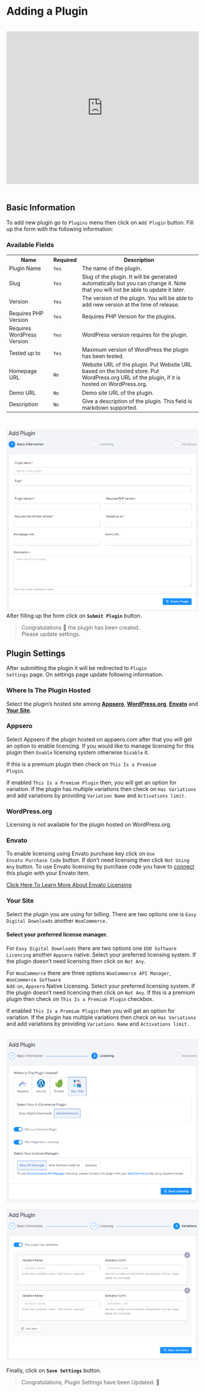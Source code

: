# Adding a Plugin

<br/>

<iframe width="100%" height="400" src="https://www.youtube.com/embed/eZvOoa6JryY" frameborder="0" allow="accelerometer; autoplay; encrypted-media; gyroscope; picture-in-picture" allowfullscreen></iframe>

<br/>
<br/>

## Basic Information

To add new plugin go to <code>Plugins</code> menu then click on <code>Add Plugin</code> button. Fill up the form with the following information:

### Available Fields
<table>
    <tr>
        <th>Name</th>
        <th>Required</th>
        <th>Description</th>
    </tr>
    <tr>
        <td> Plugin Name </td>
        <td> <code>Yes</code> </td>
        <td> The name of the plugin. </td>
    </tr>
    <tr>
        <td> Slug </td>
        <td> <code>Yes</code> </td>
        <td> Slug of the plugin. It will be generated automatically but you can change it. Note that you will not be able to update it later. </td>
    </tr>
    <tr>
        <td>Version</td>
        <td><code>Yes</code></td>
        <td>The version of the plugin. You will be able to add new version at the time of release.</td>
    </tr>
    <tr>
        <td>Requires PHP Version </td>
        <td><code>Yes</code></td>
        <td>Requires PHP Version for the plugins.</td>
    </tr>
    <tr>
        <td>Requires WordPress Version </td>
        <td><code>Yes</code></td>
        <td>WordPress version requires for the plugin.</td>
    </tr>
    <tr>
        <td>Tested up to </td>
        <td><code>Yes</code></td>
        <td>Maximum version of WordPress the plugin has been tested.</td>
    </tr>
    <tr>
        <td>Homepage URL</td>
        <td><code>No</code></td>
        <td> Website URL of the plugin. Put Website URL based on the hosted store. Put WordPress.org URL of the plugin, if it is hosted on WordPress.org. </td>
    </tr>
    <tr>
        <td>Demo URL</td>
        <td><code>No</code></td>
        <td>Demo site URL of the plugin.</td>
    </tr>
    <tr>
        <td>Description</td>
        <td><code>No</code></td>
        <td>Give a description of the plugin. This field is markdown supported.</td>
    </tr>
</table>

<br>

![An image](../images/project/plugin.png)
After filling up the form click on <code>**Submit Plugin**</code> button. 

> Congratulations :tada: the plugin has been created. 
<br> Please update settings.


## Plugin Settings
After submitting the plugin it will be redirected to <code>Plugin Settings</code> page. On settings page update following information. 

### Where Is The Plugin Hosted
Select the plugin’s hosted site among **[Appsero](#appsero)**, **[WordPress.org](#wordpress-org)**, **[Envato](#envato)** and **[Your Site](#your-site)**. 

### Appsero
Select Appsero if the plugin hosted on appaero.com after that you will get an option to enable licencing. If you would like to manage licensing for this plugin then <code>Enable</code> licensing system otherwise <code>Disable</code> it. 

If this is a premium plugin then check on <code>This Is a Premium Plugin</code>. 

If enabled <code>This Is a Premium Plugin</code> then, you will get an option  for variation. If the plugin has multiple variations then check on <code>Has Variations</code> and add variations by providing <code>Variation Name</code> and <code>Activations limit.</code> 

### WordPress.org
Licensing is not available for the plugin hosted on WordPress.org.

### Envato
To enable licensing using Envato purchase key click on <code>Use Envato Purchase Code</code> button. If don’t need licensing then click <code>Not Using Any</code> button.  To use Envato licensing by purchase code you have to [connect](envato-licensing.md) this plugin with your Envato item. 

[Click Here To Learn More About Envato Licensing](envato-licensing.md) 


### Your Site
Select the plugin you are using for billing. There are two options one is <code>Easy Digital Downloads</code> another <code>WooCommerce.</code> 

#### Select your preferred license manager. 
For <code>Easy Digital Downloads</code> there are two options one <code>EDD Software Licencing</code> another <code>Appsero</code> native. Select your preferred licensing system. If the plugin doesn’t need licensing then click on <code>Not Any</code>. 

For <code>WooCommerce</code> there are three options <code>WooCommerce API Manager</code>, <code>WooCommerce Software Add-on</code>, <code>Appsero</code> Native Licensing. Select your preferred licensing system.  If the plugin doesn’t need licencing then click on <code>Not Any</code>. 
If this is a premium plugin then check on <code>This Is a Premium Plugin</code> checkbox. 

If enabled <code>This Is a Premium Plugin</code> then you will get an option  for variation. If the plugin has multiple variations then check on <code>Has Variations</code> and add variations by providing <code>Variations Name</code> and <code>Activations limit.</code> 
<br><br>

![An image](../images/project/licensing.png)

![An image](../images/project/variations.png)

Finally, click on <code>**Save Settings**</code> button. 

> Congratulations, Plugin Settings have been Updated. :slightly_smiling_face: